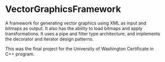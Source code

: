 # VectorGraphicsFramework
A framework for generating vector graphics using XML as input and bitmaps as output.  It also has the ability to load bitmaps and apply transformations.  It uses a pipe and filter type architecture, and implements the decorator and iterator design patterns.

This was the final project for the University of Washington Certificate in C++ program.
